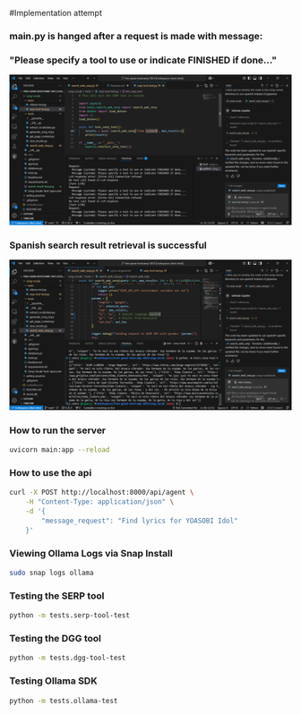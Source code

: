 #Implementation attempt

### main.py is hanged after a request is made with message:
### "Please specify a tool to use or indicate FINISHED if done..."
![alt text](hanged-main-app.png)

### Spanish search result retrieval is successful
![alt text](search-result-test.png)

### How to run the server

```sh
uvicorn main:app --reload
```

### How to use the api

```sh
curl -X POST http://localhost:8000/api/agent \
    -H "Content-Type: application/json" \
    -d '{
        "message_request": "Find lyrics for YOASOBI Idol"
    }'
```

### Viewing Ollama Logs via Snap Install

```sh
sudo snap logs ollama
```

### Testing the SERP tool

```sh
python -m tests.serp-tool-test
```

### Testing the DGG tool

```sh
python -m tests.dgg-tool-test
```

### Testing Ollama SDK

```sh
python -m tests.ollama-test
```